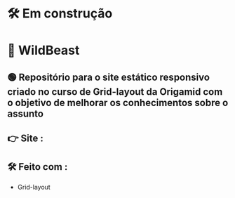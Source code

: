 # 🛠️ Em construção
# 🐺 WildBeast
## 🟢 Repositório para o site estático responsivo criado no curso de Grid-layout da Origamid com o objetivo de melhorar os conhecimentos sobre o assunto
## 👉 Site : 
## 🛠️ Feito com : 
* Grid-layout
